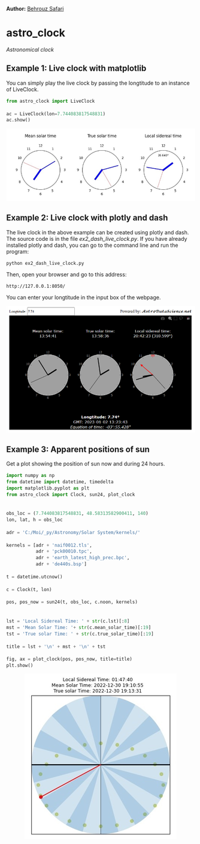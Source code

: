 **Author:** [Behrouz Safari](https://astrodatascience.net/)<br/>

# astro_clock
*Astronomical clock*


## Example 1: Live clock with matplotlib

You can simply play the live clock by passing the longtitude to an instance of LiveClock.

```python
from astro_clock import LiveClock

ac = LiveClock(lon=7.744083817548831)
ac.show()
```

![alt text](https://github.com/behrouzz/astronomy/raw/main/images/anim_clock.jpg)


## Example 2: Live clock with plotly and dash

The live clock in the above example can be created using plotly and dash. The source code is in the file *ex2_dash_live_clock.py*. If you have already installed plotly and dash, you can go to the command line and run the program:

    python ex2_dash_live_clock.py

Then, open your browser and go to this address: 

    http://127.0.0.1:8050/

You can enter your longtitude in the input box of the webpage.

![alt text](https://github.com/behrouzz/astronomy/raw/main/images/dash_live_clock.png)


## Example 3: Apparent positions of sun

Get a plot showing the position of sun now and during 24 hours.

```python
import numpy as np
from datetime import datetime, timedelta
import matplotlib.pyplot as plt
from astro_clock import Clock, sun24, plot_clock


obs_loc = (7.744083817548831, 48.58313582900411, 140)
lon, lat, h = obs_loc

adr = 'C:/Moi/_py/Astronomy/Solar System/kernels/'

kernels = [adr + 'naif0012.tls',
           adr + 'pck00010.tpc',
           adr + 'earth_latest_high_prec.bpc',
           adr + 'de440s.bsp']

t = datetime.utcnow()

c = Clock(t, lon)

pos, pos_now = sun24(t, obs_loc, c.noon, kernels)


lst = 'Local Sidereal Time: ' + str(c.lst)[:8]
mst = 'Mean Solar Time: '+ str(c.mean_solar_time)[:19]
tst = 'True solar Time: ' + str(c.true_solar_time)[:19]

title = lst + '\n' + mst + '\n' + tst

fig, ax = plot_clock(pos, pos_now, title=title)
plt.show()
```

<p align="center">
  <img src="https://github.com/behrouzz/astronomy/raw/main/images/sun_position.jpg" />
</p>
